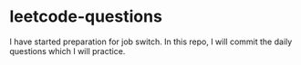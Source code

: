 # leetcode-questions

I have started preparation for job switch. In this repo, I will commit the daily questions which I will practice.
